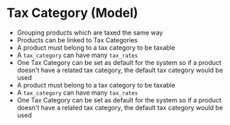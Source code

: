 # Tax Category (Model)
* Grouping products which are taxed the same way
* Products can be linked to Tax Categories
* A product must belong to a tax category to be taxable
* A `tax_category` can have many `tax_rates`
* One Tax Category can be set as default for the system so if a product doesn't have a related tax
 category, the default tax category would be used
* A product must belong to a tax category to be taxable
* A `tax_category` can have many `tax_rates`
* One Tax Category can be set as default for the system so if a product doesn't have a related tax
 category, the default tax category would be used
